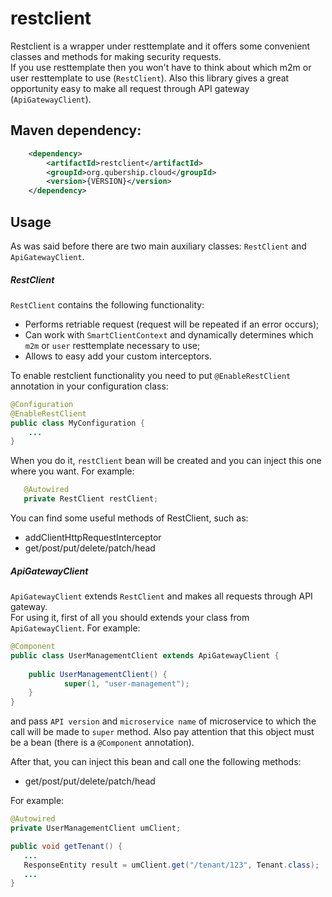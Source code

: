 # restclient


Restclient is a wrapper under resttemplate and it offers some convenient classes and methods for making security requests.  
If you use resttemplate then you won't have to think about which m2m or user resttemplate to use (`RestClient`). 
Also this library gives a great opportunity easy to make all request through API gateway (`ApiGatewayClient`).

Maven dependency:
----------------

```xml
    <dependency>
        <artifactId>restclient</artifactId>
        <groupId>org.qubership.cloud</groupId>
        <version>{VERSION}</version>
    </dependency>
```

Usage
-----

As was said before there are two main auxiliary classes: `RestClient` and `ApiGatewayClient`.  

##### RestClient
`RestClient` contains the following functionality:

* Performs retriable request (request will be repeated if an error occurs);
* Can work with `SmartClientContext` and dynamically determines which `m2m` or `user` resttemplate necessary to use;
* Allows to easy add your custom interceptors.

To enable restclient functionality you need to put `@EnableRestClient` annotation in your configuration class:

```java
@Configuration
@EnableRestClient
public class MyConfiguration {
    ...
}
```

When you do it, `restClient` bean will be created and you can inject this one where you want. For example:

 ```java
    @Autowired
    private RestClient restClient;
```

You can find some useful methods of RestClient, such as:
* addClientHttpRequestInterceptor
* get/post/put/delete/patch/head

##### ApiGatewayClient

`ApiGatewayClient` extends `RestClient` and makes all requests through API gateway.  
For using it, first of all you should extends your class from `ApiGatewayClient`. For example:

```java
@Component
public class UserManagementClient extends ApiGatewayClient {
    
    public UserManagementClient() {
            super(1, "user-management");
    }
}
``` 
 and pass `API version` and `microservice name` of microservice to which the call will be made to `super` method. Also pay attention that this object must be a bean (there is a `@Component` annotation).
 
 After that, you can inject this bean and call one the following methods:
 * get/post/put/delete/patch/head
 
 For example:
 
 ```java
 @Autowired
 private UserManagementClient umClient; 
 
public void getTenant() {
    ...
    ResponseEntity result = umClient.get("/tenant/123", Tenant.class);
    ...
}
```